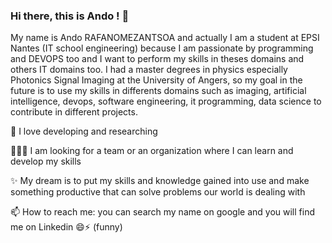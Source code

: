 ### Hi there, this is Ando ! 👋

<!--
**arafano/arafano** is a ✨ _special_ ✨ repository because its `README.md` (this file) appears on your GitHub profile.

Here are some ideas to get you started:

- 🔭 I’m currently working on ...
- 🌱 I’m currently learning ...
- 👯 I’m looking to collaborate on ...
- 🤔 I’m looking for help with ...
- 💬 Ask me about ...
- 📫 How to reach me: ...
- 😄 Pronouns: ...
- ⚡ Fun fact: ...
-->
My name is Ando RAFANOMEZANTSOA and actually I am  a student at EPSI Nantes (IT school engineering) because I am passionate by programming and DEVOPS too and
I want to perform my skills in theses domains and others IT domains too. I had a master degrees in physics especially Photonics Signal Imaging at the University of Angers,
so my goal in the future is to use my skills in differents domains such as imaging, artificial intelligence, devops, software engineering,
it programming, data science to contribute in different projects.

💙 I love developing and researching

🧑‍🤝‍🧑 I am looking for a team or an organization where I can learn and develop my skills

✨ My dream is to put my skills and knowledge gained into use and make something productive that can solve problems our world is dealing with

📫 How to reach me: you can search my name on google and you will find me on Linkedin 😄⚡ (funny)

